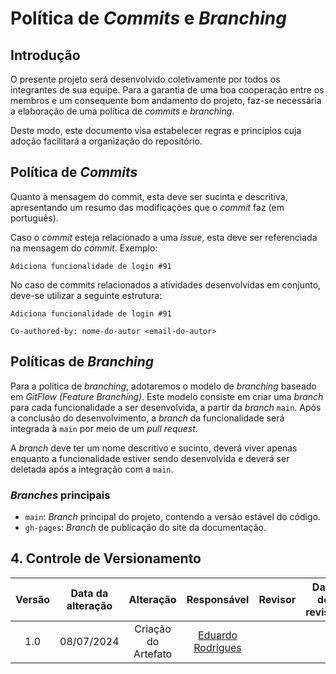 # Política de *Commits* e *Branching*

## Introdução

O presente projeto será desenvolvido coletivamente por todos os integrantes de sua equipe. Para a garantia de uma boa cooperação entre os membros e um consequente bom andamento do projeto, faz-se necessária a elaboração de uma política de *commits* e *branching*.

Deste modo, este documento visa estabelecer regras e princípios cuja adoção facilitará a organização do repositório.

## Política de *Commits*

Quanto à mensagem do commit, esta deve ser sucinta e descritiva, apresentando um resumo das modificações que o *commit* faz (em português).

Caso o *commit* esteja relacionado a uma *issue*, esta deve ser referenciada na mensagem do *commit*.
Exemplo:
```
Adiciona funcionalidade de login #91
```

No caso de commits relacionados a atividades desenvolvidas em conjunto, deve-se utilizar a seguinte estrutura:
```
Adiciona funcionalidade de login #91

Co-authored-by: nome-do-autor <email-do-autor>
```

## Políticas de *Branching*

Para a política de *branching*, adotaremos o modelo de *branching* baseado em *GitFlow (Feature Branching)*. Este modelo consiste em criar uma *branch* para cada funcionalidade a ser desenvolvida, a partir da *branch* `main`. Após a conclusão do desenvolvimento, a *branch* da funcionalidade será integrada à `main` por meio de um *pull request*.

A *branch* deve ter um nome descritivo e sucinto, deverá viver apenas enquanto a funcionalidade estiver sendo desenvolvida e deverá ser deletada após a integração com a `main`.

### *Branches* principais

- `main`: *Branch* principal do projeto, contendo a versão estável do código.
- `gh-pages`: *Branch* de publicação do site da documentação.

## 4. Controle de Versionamento 

| Versão | Data da alteração |      Alteração      |                       Responsável                       | Revisor | Data de revisão |
| :----: | :---------------: | :-----------------: | :-----------------------------------------------------: | :-----: | :-------------: |
|  1.0   |    08/07/2024     | Criação do Artefato | [Eduardo Rodrigues](https://github.com/Eduardo-RFarias) |         |                 |